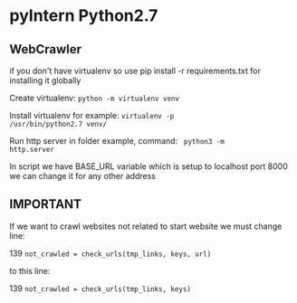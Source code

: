 # pyIntern Python2.7
## WebCrawler
if you don't have virtualenv so use pip install -r requirements.txt for installing it globally

Create virtualenv: <code>python -m virtualenv venv</code>

Install virtualenv for example: <code>virtualenv -p /usr/bin/python2.7 venv/</code>

Run http server in folder example, command: <code> python3 -m http.server </code>

In script we have BASE_URL variable which is setup to localhost port 8000 we can change it for any other address

## IMPORTANT
If we want to crawl websites not related to start website we must change line:

139 <code>not_crawled = check_urls(tmp_links, keys, url)</code>

to this line:

139 <code>not_crawled = check_urls(tmp_links, keys)</code>

